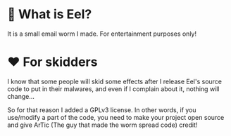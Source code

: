 # 🤔 What is Eel?
It is a small email worm I made. For entertainment purposes only!

# ❤️ For skidders
I know that some people will skid some effects after I release Eel's source code to put in their malwares, and even if I complain about it, nothing will change...

So for that reason I added a GPLv3 license. In other words, if you use/modify a part of the code, you need to make your project open source and give ArTic (The guy that made the worm spread code) credit!
